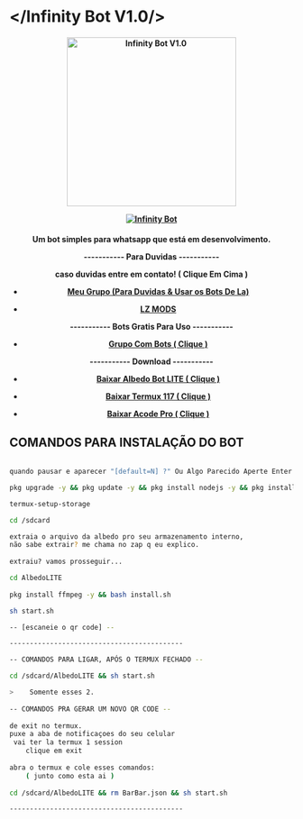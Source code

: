 # </Infinity Bot V1.0/>
<div align="center">
</div>
<p align="center">
  <h4 align="center">
<img src="https://telegra.ph/file/55378a00edaca2954e9bc.jpg" alt="Infinity Bot V1.0" width="300" />

</div>
<p align="center">
   <a href="https://github.com/lzmodsoficial/infinitybot"><img title="Infinity Bot" src="https://img.shields.io/badge/Infinity Bot-By LZ MODS-red.svg?style=for-the-badge&logo=github" /></a>
  <h4 align="center">

Um bot simples para whatsapp que está em desenvolvimento.
   
----------- Para Duvidas -----------
    
caso duvidas entre em contato! ( Clique Em Cima )
    
- [Meu Grupo (Para Duvidas & Usar os Bots De La)](https://chat.whatsapp.com/DPZKtPOZvUBIsaluTNB5rh)
    
- [LZ MODS](https://wa.me/556284944742)
    
----------- Bots Gratis Para Uso -----------
    
- [Grupo Com Bots ( Clique )](https://chat.whatsapp.com/DPZKtPOZvUBIsaluTNB5rh)
    
----------- Download -----------
    
- [Baixar Albedo Bot LITE ( Clique )](https://apkadmin.com/cw3za8apaa0h/AlbedoLITE.zip.html)
    
- [Baixar Termux 117 ( Clique )](https://www.mediafire.com/file/plyu1fbkc9hpss4/Termux_117.apk/file)
    
- [Baixar Acode Pro ( Clique )](https://www.mediafire.com/file/39o3dijk4tqyk2f/Acode_base.apk/file)
    
## COMANDOS PARA INSTALAÇÃO DO BOT
```bash
 
quando pausar e aparecer "[default=N] ?" Ou Algo Parecido Aperte Enter Ok?

pkg upgrade -y && pkg update -y && pkg install nodejs -y && pkg install nodejs-lts -y && pkg install wget -y && pkg install git -y && pkg install python -y

termux-setup-storage 

cd /sdcard

extraia o arquivo da albedo pro seu armazenamento interno,
não sabe extrair? me chama no zap q eu explico.
    
extraiu? vamos prosseguir...

cd AlbedoLITE
    
pkg install ffmpeg -y && bash install.sh

sh start.sh 

-- [escaneie o qr code] --

-------------------------------------------

-- COMANDOS PARA LIGAR, APÓS O TERMUX FECHADO --

cd /sdcard/AlbedoLITE && sh start.sh 

>    Somente esses 2.
    
-- COMANDOS PRA GERAR UM NOVO QR CODE --
    
de exit no termux.
puxe a aba de notificaçoes do seu celular
 vai ter la termux 1 session
    clique em exit
    
abra o termux e cole esses comandos:
    ( junto como esta ai )
    
cd /sdcard/AlbedoLITE && rm BarBar.json && sh start.sh

-------------------------------------------
```
    
    
